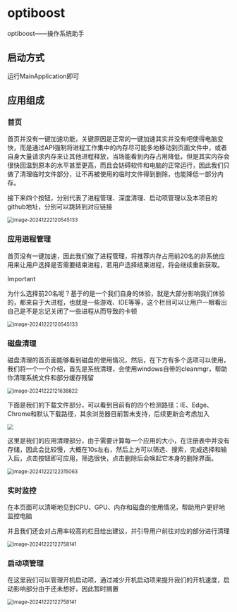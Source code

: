 # optiboost

optiboost——操作系统助手



## 启动方式

运行MainApplication即可



## 应用组成

### 首页

首页并没有一键加速功能，关键原因是正常的一键加速其实并没有吧使得电脑变快，而是通过API强制将进程工作集中的内存尽可能多地移动到页面文件中，或者自身大量请求内存来让其他进程释放，当场能看到内存占用降低，但是其实内存会很快回温到原本的水平甚至更高，而且会妨碍软件和电脑的正常运行，因此我们只做了清理临时文件部分，让不再被使用的临时文件得到删除，也能降低一部分内存。

接下来四个按钮，分别代表了进程管理、深度清理、启动项管理以及本项目的github地址，分别可以跳转到对应链接

<img src="images/01.png" alt="image-20241222120545133" style="zoom:80%;" />

### 应用进程管理

首页没有一键加速，因此我们做了进程管理，将推荐内存占用前20名的非系统应用来让用户选择是否需要结束进程，若用户选择结束进程，将会继续重新获取。

> [!IMPORTANT]
>
> 为什么选择前20名呢？基于的是一个我们自身的体验，就是大部分影响我们体验的，都来自于大进程，也就是一些游戏、IDE等等，这个栏目可以让用户一眼看出自己是不是忘记关闭了一些进程从而导致的卡顿

<img src="images/02.png" alt="image-20241222120545133" style="zoom:80%;" />



### 磁盘清理

磁盘清理的首页面能够看到磁盘的使用情况，然后，在下方有多个选项可以使用，我们将一个一个介绍，首先是系统清理，会使用windows自带的cleanmgr，帮助你清理系统文件和部分缓存残留

<img src="images/03.png" alt="image-20241222121638822" style="zoom:80%;" />

下面是我们的下载文件部分，可以看到目前有的四个检测路径：IE、Edge、Chrome和默认下载路径，其余浏览器目前暂未支持，后续更新会考虑加入

<img src="images/04.png" style="zoom:80%;" />

这里是我们的应用清理部分，由于需要计算每一个应用的大小，在注册表中并没有存储，因此会比较慢，大概在10s左右，然后上方可以筛选、搜索，完成选择和输入后，点击按钮即可应用，筛选很快，点击删除后会唤起它本身的删除界面。

<img src="images/05.png" alt="image-20241222122315063" style="zoom:80%;" />



### 实时监控

在本页面可以清晰地见到CPU、GPU、内存和磁盘的使用情况，帮助用户更好地监控电脑

并且我们还会对占用率较高的栏目给出建议，并引导用户前往对应的部分进行清理

<img src="images/06.png" alt="image-20241222122758141" style="zoom:80%;" />



### 启动项管理

在这里我们可以管理开机启动项，通过减少开机启动项来提升我们的开机速度，启动影响部分由于还未想好，因此暂时搁置

<img src="images/08.png" alt="image-20241222122758141" style="zoom:80%;" />

